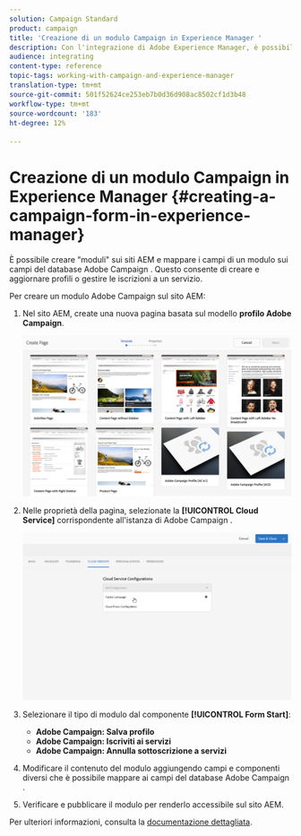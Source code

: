 ```yaml
---
solution: Campaign Standard
product: campaign
title: 'Creazione di un modulo Campaign in Experience Manager '
description: Con l'integrazione di Adobe Experience Manager, è possibile creare moduli direttamente in AEM per creare e aggiornare profili o gestire iscrizioni.
audience: integrating
content-type: reference
topic-tags: working-with-campaign-and-experience-manager
translation-type: tm+mt
source-git-commit: 501f52624ce253eb7b0d36d908ac8502cf1d3b48
workflow-type: tm+mt
source-wordcount: '183'
ht-degree: 12%

---
```



# Creazione di un modulo Campaign in Experience Manager {#creating-a-campaign-form-in-experience-manager}

È possibile creare &quot;moduli&quot; sui siti AEM e mappare i campi di un modulo sui campi del database Adobe Campaign . Questo consente di creare e aggiornare profili o gestire le iscrizioni a un servizio.

Per creare un modulo Adobe Campaign  sul sito AEM:

1. Nel sito AEM, create una nuova pagina basata sul modello **profilo Adobe Campaign**.

   ![](assets/aem_content_forms.png)

1. Nelle proprietà della pagina, selezionate la **[!UICONTROL Cloud Service]** corrispondente all&#39;istanza di Adobe Campaign .

   ![](assets/aem_content_forms_2.png)

1. Selezionare il tipo di modulo dal componente **[!UICONTROL Form Start]**:

   * **Adobe Campaign: Salva profilo**
   * **Adobe Campaign: Iscriviti ai servizi**
   * **Adobe Campaign: Annulla sottoscrizione a servizi**

1. Modificare il contenuto del modulo aggiungendo campi e componenti diversi che è possibile mappare ai campi del database Adobe Campaign .
1. Verificare e pubblicare il modulo per renderlo accessibile sul sito AEM.

Per ulteriori informazioni, consulta la [documentazione dettagliata](https://docs.adobe.com/content/help/en/experience-manager-65/authoring/aem-adobe-campaign/adobe-campaign-forms.html).
